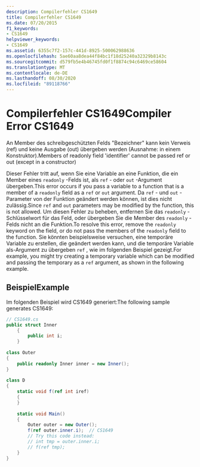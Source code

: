```yaml
---
description: Compilerfehler CS1649
title: Compilerfehler CS1649
ms.date: 07/20/2015
f1_keywords:
- CS1649
helpviewer_keywords:
- CS1649
ms.assetid: 6355c7f2-157c-441d-8925-500062988636
ms.openlocfilehash: 5ae60aa8dea44f84bc1f18d25240a32329b8143c
ms.sourcegitcommit: d579fb5e4b46745fd0f1f8874c94c6469ce58604
ms.translationtype: MT
ms.contentlocale: de-DE
ms.lasthandoff: 08/30/2020
ms.locfileid: "89118766"
---
```

# <a name="compiler-error-cs1649"></a><span data-ttu-id="f7f12-103">Compilerfehler CS1649</span><span class="sxs-lookup"><span data-stu-id="f7f12-103">Compiler Error CS1649</span></span>
<span data-ttu-id="f7f12-104">An Member des schreibgeschützten Felds "Bezeichner" kann kein Verweis (ref) und keine Ausgabe (out) übergeben werden (Ausnahme: in einem Konstruktor).</span><span class="sxs-lookup"><span data-stu-id="f7f12-104">Members of readonly field 'identifier' cannot be passed ref or out (except in a constructor)</span></span>  
  
 <span data-ttu-id="f7f12-105">Dieser Fehler tritt auf, wenn Sie eine Variable an eine Funktion, die ein Member eines `readonly` -Felds ist, als `ref` - oder `out` -Argument übergeben.</span><span class="sxs-lookup"><span data-stu-id="f7f12-105">This error occurs if you pass a variable to a function that is a member of a `readonly` field as a `ref` or `out` argument.</span></span> <span data-ttu-id="f7f12-106">Da `ref` - und `out` -Parameter von der Funktion geändert werden können, ist dies nicht zulässig.</span><span class="sxs-lookup"><span data-stu-id="f7f12-106">Since `ref` and `out` parameters may be modified by the function, this is not allowed.</span></span> <span data-ttu-id="f7f12-107">Um diesen Fehler zu beheben, entfernen Sie das `readonly` -Schlüsselwort für das Feld, oder übergeben Sie die Member des `readonly` -Felds nicht an die Funktion.</span><span class="sxs-lookup"><span data-stu-id="f7f12-107">To resolve this error, remove the `readonly` keyword on the field, or do not pass the members of the `readonly` field to the function.</span></span> <span data-ttu-id="f7f12-108">Sie könnten beispielsweise versuchen, eine temporäre Variable zu erstellen, die geändert werden kann, und die temporäre Variable als-Argument zu übergeben `ref` , wie im folgenden Beispiel gezeigt.</span><span class="sxs-lookup"><span data-stu-id="f7f12-108">For example, you might try creating a temporary variable which can be modified and passing the temporary as a `ref` argument, as shown in the following example.</span></span>  
  
## <a name="example"></a><span data-ttu-id="f7f12-109">Beispiel</span><span class="sxs-lookup"><span data-stu-id="f7f12-109">Example</span></span>  
 <span data-ttu-id="f7f12-110">Im folgenden Beispiel wird CS1649 generiert:</span><span class="sxs-lookup"><span data-stu-id="f7f12-110">The following sample generates CS1649:</span></span>  
  
```csharp  
// CS1649.cs  
public struct Inner  
    {  
        public int i;  
    }  
  
class Outer  
{  
    public readonly Inner inner = new Inner();  
}  
  
class D  
{  
    static void f(ref int iref)  
    {  
    }  
  
    static void Main()  
    {  
        Outer outer = new Outer();
        f(ref outer.inner.i);  // CS1649  
        // Try this code instead:  
        // int tmp = outer.inner.i;  
        // f(ref tmp);  
    }  
}  
```
